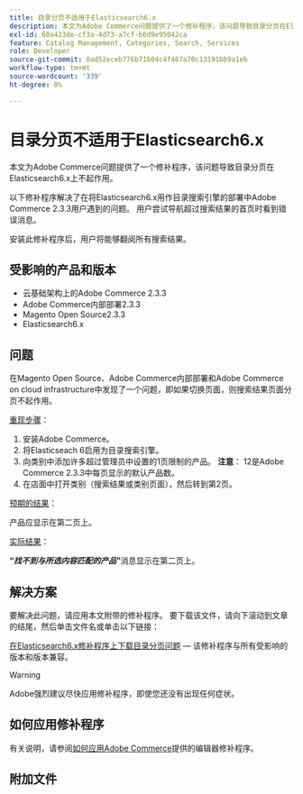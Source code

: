 ```yaml
---
title: 目录分页不适用于Elasticsearch6.x
description: 本文为Adobe Commerce问题提供了一个修补程序，该问题导致目录分页在Elasticsearch6.x上不起作用。
exl-id: 60a423de-cf3a-4d73-a7cf-b6d9e95042ca
feature: Catalog Management, Categories, Search, Services
role: Developer
source-git-commit: 0ad52eceb776b71604c4f467a70c13191bb9a1eb
workflow-type: tm+mt
source-wordcount: '339'
ht-degree: 0%

---
```


# 目录分页不适用于Elasticsearch6.x

本文为Adobe Commerce问题提供了一个修补程序，该问题导致目录分页在Elasticsearch6.x上不起作用。

以下修补程序解决了在将Elasticsearch6.x用作目录搜索引擎的部署中Adobe Commerce 2.3.3用户遇到的问题。 用户尝试导航超过搜索结果的首页时看到错误消息。

安装此修补程序后，用户将能够翻阅所有搜索结果。

## 受影响的产品和版本

* 云基础架构上的Adobe Commerce 2.3.3
* Adobe Commerce内部部署2.3.3
* Magento Open Source2.3.3
* Elasticsearch6.x

## 问题

在Magento Open Source、Adobe Commerce内部部署和Adobe Commerce on cloud infrastructure中发现了一个问题，即如果切换页面，则搜索结果页面分页不起作用。

<u>重现步骤</u>：

1. 安装Adobe Commerce。
1. 将Elasticseach 6启用为目录搜索引擎。
1. 向类别中添加许多超过管理员中设置的1页限制的产品。 **注意**： 12是Adobe Commerce 2.3.3中每页显示的默认产品数。
1. 在店面中打开类别（搜索结果或类别页面），然后转到第2页。

<u>预期的结果</u>：

产品应显示在第二页上。

<u>实际结果</u>：

**“***找不到与所选内容匹配的产品***”**&#x200B;消息显示在第二页上。

## 解决方案

要解决此问题，请应用本文附带的修补程序。 要下载该文件，请向下滚动到文章的结尾，然后单击文件名或单击以下链接：

[在Elasticsearch6.x修补程序上下载目录分页问题](assets/Catalog_pagination_issue_on_Elasticsearch_6_composer-2019-10-11-08-07-41.patch.zip) — 该修补程序与所有受影响的版本和版本兼容。

>[!WARNING]
>
>Adobe强烈建议尽快应用修补程序，即使您还没有出现任何症状。

## 如何应用修补程序

有关说明，请参阅[如何应用Adobe Commerce](/help/how-to/general/how-to-apply-a-composer-patch-provided-by-magento.md)提供的编辑器修补程序。

## 附加文件
